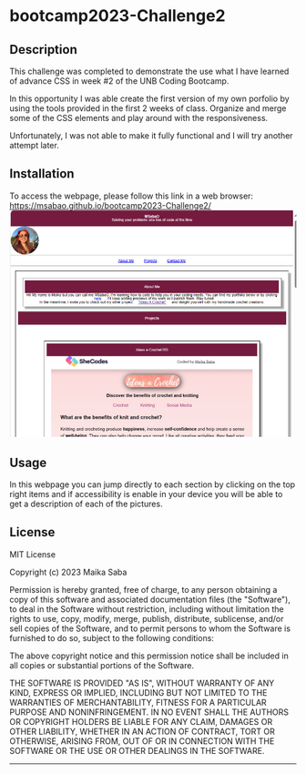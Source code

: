 # bootcamp2023-Challenge2

## Description

This challenge was completed to demonstrate the use what I have learned of advance CSS in week #2 of the UNB Coding Bootcamp.

In this opportunity I was able create the first version of my own porfolio by using the tools provided in the first 2 weeks of class. Organize and merge some of the CSS elements and play around with the responsiveness.

Unfortunately, I was not able to make it fully functional and I will try another attempt later.

## Installation

To access the webpage, please follow this link in a web browser: https://msabao.github.io/bootcamp2023-Challenge2/
![screeshot of page](image.png)

## Usage

In this webpage you can jump directly to each section by clicking on the top right items and if accessibility is enable in your device you will be able to get a description of each of the pictures.

## License

MIT License

Copyright (c) 2023 Maika Saba

Permission is hereby granted, free of charge, to any person obtaining a copy
of this software and associated documentation files (the "Software"), to deal
in the Software without restriction, including without limitation the rights
to use, copy, modify, merge, publish, distribute, sublicense, and/or sell
copies of the Software, and to permit persons to whom the Software is
furnished to do so, subject to the following conditions:

The above copyright notice and this permission notice shall be included in all
copies or substantial portions of the Software.

THE SOFTWARE IS PROVIDED "AS IS", WITHOUT WARRANTY OF ANY KIND, EXPRESS OR
IMPLIED, INCLUDING BUT NOT LIMITED TO THE WARRANTIES OF MERCHANTABILITY,
FITNESS FOR A PARTICULAR PURPOSE AND NONINFRINGEMENT. IN NO EVENT SHALL THE
AUTHORS OR COPYRIGHT HOLDERS BE LIABLE FOR ANY CLAIM, DAMAGES OR OTHER
LIABILITY, WHETHER IN AN ACTION OF CONTRACT, TORT OR OTHERWISE, ARISING FROM,
OUT OF OR IN CONNECTION WITH THE SOFTWARE OR THE USE OR OTHER DEALINGS IN THE
SOFTWARE.

---
